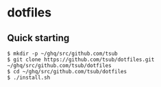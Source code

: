 # dotfiles

## Quick starting

```
$ mkdir -p ~/ghq/src/github.com/tsub
$ git clone https://github.com/tsub/dotfiles.git ~/ghq/src/github.com/tsub/dotfiles
$ cd ~/ghq/src/github.com/tsub/dotfiles
$ ./install.sh
```
